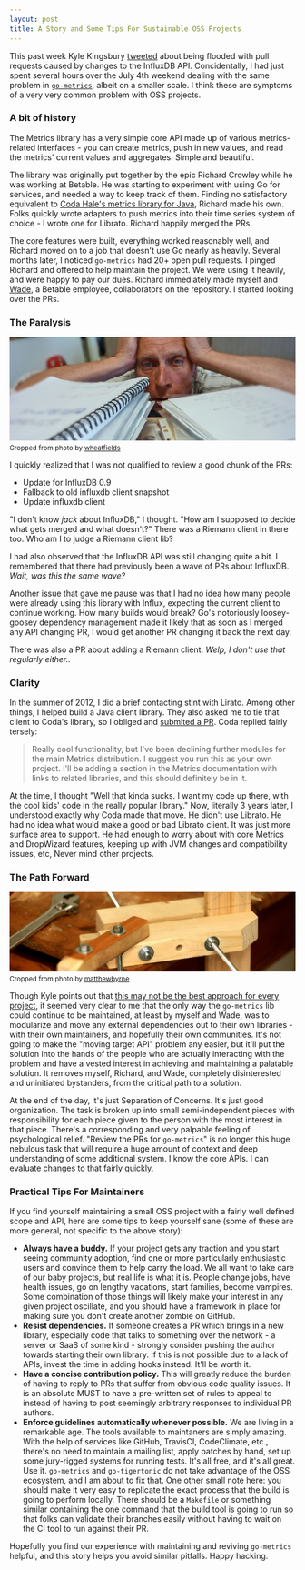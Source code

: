 ```yaml
---
layout: post
title: A Story and Some Tips For Sustainable OSS Projects
---
```


This past week Kyle Kingsbury
[tweeted](https://twitter.com/aphyr/status/618880016991059968) about being
flooded with pull requests caused by changes to the InfluxDB API. Concidentally,
I had just spent several hours over the July 4th weekend dealing with the same
problem in [`go-metrics`](https://github.com/rcrowley/go-metrics), albeit on a
smaller scale. I think these are symptoms of a very very common problem with OSS
projects.

### A bit of history

The Metrics library has a very simple core API made up of various
metrics-related interfaces - you can create metrics, push in new values, and
read the metrics' current values and aggregates. Simple and beautiful.

The library was originally put together by the epic Richard Crowley while he was working
at Betable. He was starting to experiment with using Go for services, and needed
a way to keep track of them. Finding no satisfactory equivalent to [Coda Hale's
metrics library for Java](https://github.com/dropwizard/metrics), Richard made his
own. Folks quickly wrote adapters to push metrics into their time series system
of choice - I wrote one for Librato. Richard happily merged the PRs.

The core features were built, everything worked reasonably well, and Richard
moved on to a job that doesn't use Go nearly as heavily. Several months later, I
noticed `go-metrics` had 20+ open pull requests. I pinged Richard and offered to
help maintain the project. We were using it heavily, and were happy to pay our
dues. Richard immediately made myself and [Wade](https://github.com/wadey), a
Betable employee, collaborators on the repository. I started looking over the
PRs.

### The Paralysis

<p class="center">
    <img src="/imgs/posts/gometrics/papers.jpg" alt="too many papers"
    class="constrained"/><br />
    <small>Cropped from photo by <a
    href="https://www.flickr.com/photos/wheatfields/4774087006">wheatfields</a></small>
</p>

I quickly realized that I was not qualified to review a good chunk of the PRs:

* Update for InfluxDB 0.9
* Fallback to old influxdb client snapshot
* Update influxdb client

"I don't know _jack_ about InfluxDB," I thought. "How am I supposed to decide
what gets merged and what doesn't?" There was a Riemann client in there too. Who
am I to judge a Riemann client lib?

I had also observed that the InfluxDB API was still changing quite a bit. I
remembered that there had previously been a wave of PRs about InfluxDB. _Wait,
was this the same wave?_

Another issue that gave me pause was that I had no idea how many people were
already using this library with Influx, expecting the current client to continue
working. How many builds would break? Go's notoriously loosey-goosey dependency
management made it likely that as soon as I merged any API changing PR, I would
get another PR changing it back the next day.

There was also a PR about adding a Riemann client. _Welp, I don't use that
regularly either.._

### Clarity

In the summer of 2012, I did a brief contacting stint with Lirato. Among other things, I
helped build a Java client library. They also asked me to tie that client to
Coda's library, so I obliged and [submited a PR](https://github.com/dropwizard/metrics/pull/258).
Coda replied fairly tersely:

> Really cool functionality, but I've been declining further modules for the
> main Metrics distribution. I suggest you run this as your own project. I'll be
> adding a section in the Metrics documentation with links to related libraries,
> and this should definitely be in it.

At the time, I thought "Well that kinda sucks. I want my code up there, with the
cool kids' code in the really popular library." Now, literally 3 years later, I
understood exactly why Coda made that move. He didn't use Librato. He had no
idea what would make a good or bad Librato client. It was just more surface area
to support. He had enough to worry about with core Metrics and DropWizard
features, keeping up with JVM changes and compatibility issues, etc, Never mind
other projects.

### The Path Forward

<p class="center">
    <img src="/imgs/posts/gometrics/wood_joints.jpg" alt="well fitted pieces"
    class="constrained"/><br />
    <small>Cropped from photo by <a
    href="https://www.flickr.com/photos/matthewbyrne/3802556684">matthewbyrne</a></small>
</p>

Though Kyle points out that [this may not be the best approach for every
project](https://twitter.com/aphyr/status/618905828846866432),
it seemed very clear to me that the only way the `go-metrics` lib could continue
to be maintained, at least by myself and Wade, was to modularize and move
any external dependencies out to their own libraries - with their own
maintainers, and hopefully their own communities. It's not going to make the
"moving target API" problem any easier, but it'll put the
solution into the hands of the people who are actually interacting with the
problem and have a vested interest in achieving and maintaining a palatable
solution. It removes myself, Richard, and Wade, completely disinterested and
uninitiated bystanders, from the critical path to a solution.

At the end of the day, it's just Separation of Concerns. It's just good
organization. The task is broken up into small semi-independent pieces with
responsibility for each piece given to the person with the most interest in that
piece. There's a corresponding and very palpable feeling of psychological
relief.  "Review the PRs for `go-metrics`" is no longer this huge nebulous task
that will require a huge amount of context and deep understanding of some
additional system. I know the core APIs. I can evaluate changes to that fairly
quickly.

### Practical Tips For Maintainers

If you find yourself maintaining a small OSS project with a fairly well defined
scope and API, here are some tips to keep yourself sane (some of these are more
general, not specific to the above story):

* **Always have a buddy.** If your project gets any traction and you start
seeing community adoption, find one or more particularly enthusiastic users and
convince them to help carry the load. We all want to take care of our baby
projects, but real life is what it is. People change jobs, have health issues,
go on lengthy vacations, start families, become vampires. Some combination of
those things will likely make your interest in any given project oscillate, and
you should have a framework in place for making sure you don't create another
zombie on GitHub.
* **Resist dependencies.** If someone creates a PR which brings in a new library,
especially code that talks to something over the network - a server or SaaS
of some kind - strongly consider pushing the author towards starting their own
library. If this is not possible due to a lack of APIs, invest the time in
adding hooks instead. It'll be worth it.
* **Have a concise contribution policy.** This will greatly reduce the burden of
having to reply to PRs that suffer from obvious code quality issues. It is an
absolute MUST to have a pre-written set of rules to appeal to instead of having
to post seemingly arbitrary responses to individual PR authors.
* **Enforce guidelines automatically whenever possible.** We are living in a
remarkable age. The tools available to maintaners are simply amazing. With the
help of services like GitHub, TravisCI, CodeClimate, etc., there's no need to
maintain a mailing list, apply patches by hand, set up some jury-rigged systems
for running tests. It's all free, and it's all great. Use it. `go-metrics` and
`go-tigertonic` do not take advantage of the OSS ecosystem, and I am about to
fix that. One other small note here: you should make it very easy to replicate
the exact process that the build is going to perform locally.  There should be a
`Makefile` or something similar containing the one command that the build tool
is going to run so that folks can validate their branches easily without having
to wait on the CI tool to run against their PR.

Hopefully you find our experience with maintaining and reviving `go-metrics`
helpful, and this story helps you avoid similar pitfalls. Happy hacking.
